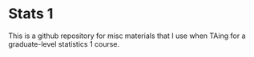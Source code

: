 # Stats 1
This is a github repository for misc materials that I use when TAing
for a graduate-level statistics 1 course. 
